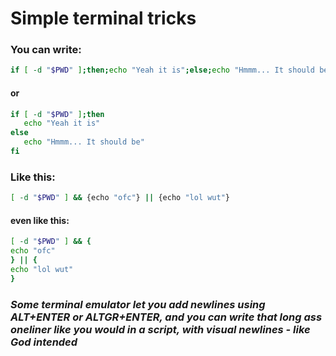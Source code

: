 # Simple terminal tricks
### You can write:
```bash
if [ -d "$PWD" ];then;echo "Yeah it is";else;echo "Hmmm... It should be";fi
```

#### or

```bash
if [ -d "$PWD" ];then
   echo "Yeah it is"
else
   echo "Hmmm... It should be"
fi
```

### Like this:

```bash
[ -d "$PWD" ] && {echo "ofc"} || {echo "lol wut"}

```

#### even like this:

```bash
[ -d "$PWD" ] && {
echo "ofc"
} || {
echo "lol wut"
}
```

### *Some terminal emulator let you add newlines using ALT+ENTER or ALTGR+ENTER, and you can write that long ass oneliner like you would in a script, with visual newlines - like God intended*
